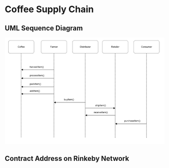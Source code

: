 # Coffee Supply Chain

## UML Sequence Diagram
![alt text](images/Sequence_Diagram.png)

## Contract Address on Rinkeby Network

